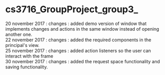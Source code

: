 # cs3716_GroupProject_group3_
20 november 2017 : changes : added demo version of window that implements changes and actions in the same window instead of opening another one.  
22 november 2017 : changes : added the required components in the principal's view.  
25 november 2017 : changes : added action listeners so the user can interact with the frame  
30 november 2017 : changes : added the request space functionality and saving functionality.  
